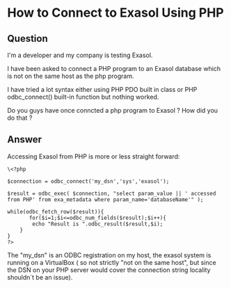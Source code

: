 # How to Connect to Exasol Using PHP

## Question
I'm a developer and my company is testing Exasol. 

I have been asked to connect a PHP program to an Exasol database which is not on the same host as the php program.

I have tried a lot syntax either using PHP PDO built in class or PHP odbc_connect() built-in function but nothing worked.

Do you guys have once conncted a php program to Exasol ? How did you do that ?

## Answer
Accessing Exasol from PHP is more or less straight forward:
```
\<?php  

$connection = odbc_connect('my_dsn','sys','exasol');

$result = odbc_exec( $connection, "select param_value || ' accessed from PHP' from exa_metadata where param_name='databaseName'" );  

while(odbc_fetch_row($result)){  
       for($i=1;$i<=odbc_num_fields($result);$i++){  
        echo "Result is ".odbc_result($result,$i);  
    }  
}  
?>
```
The "my_dsn" is an ODBC registration on my host, the exasol system is running on a VirtualBox ( so not strictly "not on the same host", but since the DSN on your PHP server would cover the connection string locality shouldn´t be an issue).